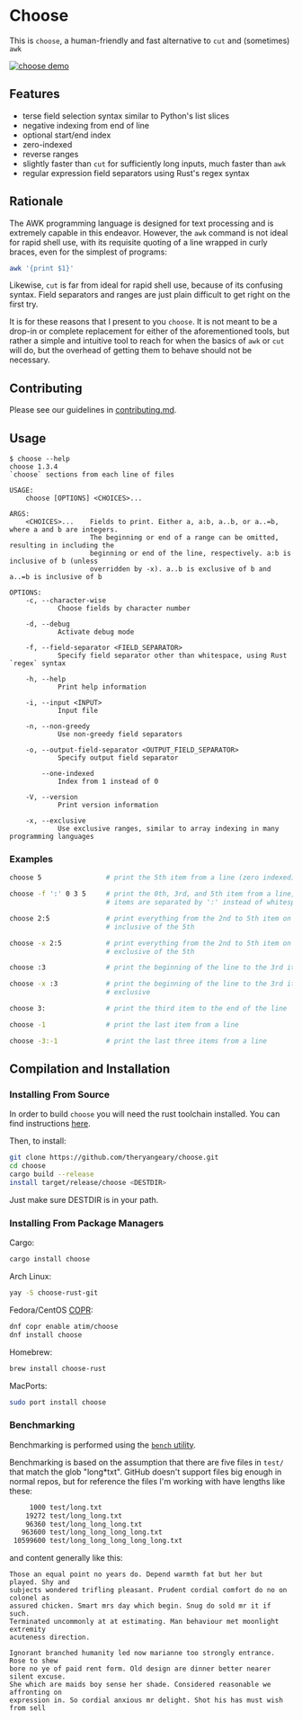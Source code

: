 # Choose

This is `choose`, a human-friendly and fast alternative to `cut` and (sometimes) `awk`

[![`choose` demo](https://asciinema.org/a/315932.png)](https://asciinema.org/a/315932?autoplay=1)

## Features

- terse field selection syntax similar to Python's list slices
- negative indexing from end of line
- optional start/end index
- zero-indexed
- reverse ranges
- slightly faster than `cut` for sufficiently long inputs, much faster than
  `awk`
- regular expression field separators using Rust's regex syntax

## Rationale

The AWK programming language is designed for text processing and is extremely
capable in this endeavor. However, the `awk` command is not ideal for rapid
shell use, with its requisite quoting of a line wrapped in curly braces, even
for the simplest of programs:

```bash
awk '{print $1}'
```

Likewise, `cut` is far from ideal for rapid shell use, because of its confusing
syntax. Field separators and ranges are just plain difficult to get right on the
first try.

It is for these reasons that I present to you `choose`. It is not meant to be a
drop-in or complete replacement for either of the aforementioned tools, but
rather a simple and intuitive tool to reach for when the basics of `awk` or
`cut` will do, but the overhead of getting them to behave should not be
necessary.

## Contributing

Please see our guidelines in [contributing.md](contributing.md).

## Usage

```
$ choose --help
choose 1.3.4
`choose` sections from each line of files

USAGE:
    choose [OPTIONS] <CHOICES>...

ARGS:
    <CHOICES>...    Fields to print. Either a, a:b, a..b, or a..=b, where a and b are integers.
                    The beginning or end of a range can be omitted, resulting in including the
                    beginning or end of the line, respectively. a:b is inclusive of b (unless
                    overridden by -x). a..b is exclusive of b and a..=b is inclusive of b

OPTIONS:
    -c, --character-wise
            Choose fields by character number

    -d, --debug
            Activate debug mode

    -f, --field-separator <FIELD_SEPARATOR>
            Specify field separator other than whitespace, using Rust `regex` syntax

    -h, --help
            Print help information

    -i, --input <INPUT>
            Input file

    -n, --non-greedy
            Use non-greedy field separators

    -o, --output-field-separator <OUTPUT_FIELD_SEPARATOR>
            Specify output field separator

        --one-indexed
            Index from 1 instead of 0

    -V, --version
            Print version information

    -x, --exclusive
            Use exclusive ranges, similar to array indexing in many programming languages
```

### Examples

```bash
choose 5                # print the 5th item from a line (zero indexed)

choose -f ':' 0 3 5     # print the 0th, 3rd, and 5th item from a line, where
                        # items are separated by ':' instead of whitespace

choose 2:5              # print everything from the 2nd to 5th item on the line,
                        # inclusive of the 5th

choose -x 2:5           # print everything from the 2nd to 5th item on the line,
                        # exclusive of the 5th

choose :3               # print the beginning of the line to the 3rd item

choose -x :3            # print the beginning of the line to the 3rd item,
                        # exclusive

choose 3:               # print the third item to the end of the line

choose -1               # print the last item from a line

choose -3:-1            # print the last three items from a line
```

## Compilation and Installation

### Installing From Source

In order to build `choose` you will need the rust toolchain installed. You can
find instructions [here](https://www.rust-lang.org/tools/install).

Then, to install:

```bash
git clone https://github.com/theryangeary/choose.git
cd choose
cargo build --release
install target/release/choose <DESTDIR>
```

Just make sure DESTDIR is in your path.

### Installing From Package Managers

Cargo:

```sh
cargo install choose
```

Arch Linux:

```sh
yay -S choose-rust-git
```

Fedora/CentOS [COPR](https://copr.fedorainfracloud.org/coprs/atim/choose/):

```sh
dnf copr enable atim/choose
dnf install choose
```

Homebrew:

```sh
brew install choose-rust
```

MacPorts:

```sh
sudo port install choose
```

### Benchmarking

Benchmarking is performed using the [`bench` utility](https://github.com/Gabriel439/bench).

Benchmarking is based on the assumption that there are five files in `test/`
that match the glob "long*txt". GitHub doesn't support files big enough in
normal repos, but for reference the files I'm working with have lengths like
these:

```sh
     1000 test/long.txt
    19272 test/long_long.txt
    96360 test/long_long_long.txt
   963600 test/long_long_long_long.txt
 10599600 test/long_long_long_long_long.txt
```

and content generally like this:

```
Those an equal point no years do. Depend warmth fat but her but played. Shy and
subjects wondered trifling pleasant. Prudent cordial comfort do no on colonel as
assured chicken. Smart mrs day which begin. Snug do sold mr it if such.
Terminated uncommonly at at estimating. Man behaviour met moonlight extremity
acuteness direction.

Ignorant branched humanity led now marianne too strongly entrance. Rose to shew
bore no ye of paid rent form. Old design are dinner better nearer silent excuse.
She which are maids boy sense her shade. Considered reasonable we affronting on
expression in. So cordial anxious mr delight. Shot his has must wish from sell
```
